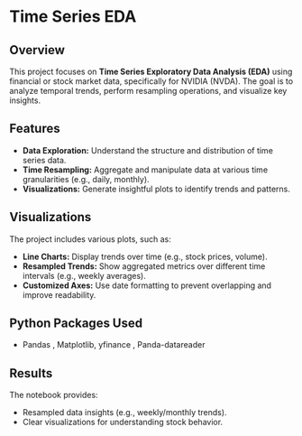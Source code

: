 # Time Series EDA

## Overview
This project focuses on **Time Series Exploratory Data Analysis (EDA)** using financial or stock market data, specifically for NVIDIA (NVDA). The goal is to analyze temporal trends, perform resampling operations, and visualize key insights.

## Features
- **Data Exploration:** Understand the structure and distribution of time series data.
- **Time Resampling:** Aggregate and manipulate data at various time granularities (e.g., daily, monthly).
- **Visualizations:** Generate insightful plots to identify trends and patterns.

## Visualizations
The project includes various plots, such as:
- **Line Charts:** Display trends over time (e.g., stock prices, volume).
- **Resampled Trends:** Show aggregated metrics over different time intervals (e.g., weekly averages).
- **Customized Axes:** Use date formatting to prevent overlapping and improve readability.

## Python Packages Used
- Pandas , Matplotlib, yfinance , Panda-datareader

## Results
The notebook provides:
- Resampled data insights (e.g., weekly/monthly trends).
- Clear visualizations for understanding stock behavior.

